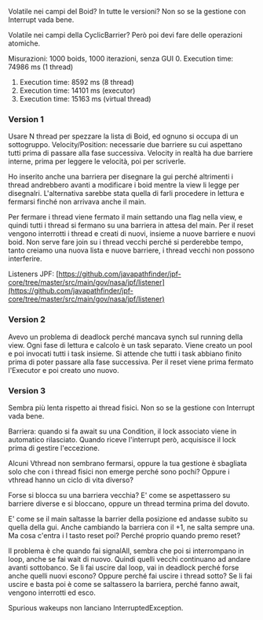 Volatile nei campi del Boid? In tutte le versioni?
Non so se la gestione con Interrupt vada bene.

Volatile nei campi della CyclicBarrier? Però poi devi fare delle operazioni atomiche.

Misurazioni: 1000 boids, 1000 iterazioni, senza GUI
0. Execution time: 74986 ms (1 thread)
1. Execution time: 8592 ms (8 thread)
2. Execution time: 14101 ms (executor)
3. Execution time: 15163 ms (virtual thread)


### Version 1
Usare N thread per spezzare la lista di Boid, ed ognuno si occupa di un sottogruppo.
Velocity/Position: necessarie due barriere su cui aspettano tutti prima di passare alla fase successiva.
Velocity in realtà ha due barriere interne, prima per leggere le velocità, poi per scriverle.

Ho inserito anche una barriera per disegnare la gui perché altrimenti i thread andrebbero avanti a modificare i boid mentre la view li legge per disegnalri. 
L'alternativa sarebbe stata quella di farli procedere in lettura e fermarsi finché non arrivava anche il main. 

Per fermare i thread viene fermato il main settando una flag nella view, e quindi tutti i thread si fermano su una barriera in attesa del main. 
Per il reset vengono interrotti i thread e creati di nuovi, insieme a nuove barriere e nuovi boid. 
Non serve fare join su i thread vecchi perché si perderebbe tempo, tanto creiamo una nuova lista e nuove barriere, i thread vecchi non possono interferire. 



Listeners JPF:
[https://github.com/javapathfinder/jpf-core/tree/master/src/main/gov/nasa/jpf/listener](https://github.com/javapathfinder/jpf-core/tree/master/src/main/gov/nasa/jpf/listener)


### Version 2
Avevo un problema di deadlock perché mancava synch sul running della view.
Ogni fase di lettura e calcolo è un task separato. Viene creato un pool e poi invocati tutti i task insieme. 
Si attende che tutti i task abbiano finito prima di poter passare alla fase successiva.
Per il reset viene prima fermato l'Executor e poi creato uno nuovo.

### Version 3
Sembra più lenta rispetto ai thread fisici.
Non so se la gestione con Interrupt vada bene.

Barriera: quando si fa await su una Condition, il lock associato viene in automatico rilasciato. 
Quando riceve l'interrupt però, acquisisce il lock prima di gestire l'eccezione. 

Alcuni Vthread non sembrano fermarsi, oppure la tua gestione è sbagliata solo che con i thread fisici non emerge perché sono pochi?
Oppure i vthread hanno un ciclo di vita diverso?

Forse si blocca su una barriera vecchia? E' come se aspettassero su barriere diverse e si bloccano, oppure un thread termina prima del dovuto.

E' come se il main saltasse la barrier della posizione ed andasse subito su quella della gui. Anche cambiando la barriera con il +1, ne salta sempre una.
Ma cosa c'entra i l tasto reset poi? Perché proprio quando premo reset?

Il problema è che quando fai signalAll, sembra che poi si interrompano in loop, anche se fai wait di nuovo. 
Quindi quelli vecchi continuano ad andare avanti sottobanco.
Se li fai uscire dal loop, vai in deadlock perché forse anche quelli nuovi escono? Oppure perché fai uscire i thread sotto?
Se li fai uscire e basta poi è come se saltassero la barriera, perché fanno await, vengono interrotti ed esco. 

Spurious wakeups non lanciano InterruptedException.